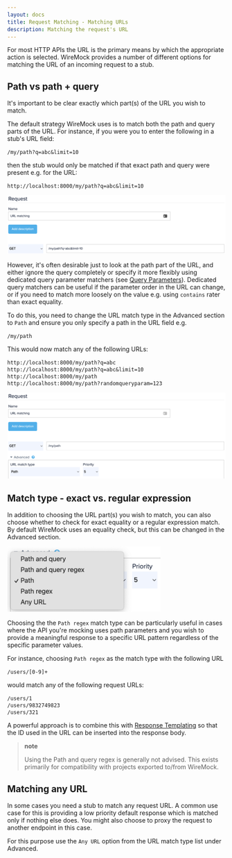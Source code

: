 ```yaml
---
layout: docs
title: Request Matching - Matching URLs
description: Matching the request's URL
---
```


For most HTTP APIs the URL is the primary means by which the appropriate action
is selected. WireMock provides a number of different options for matching the
URL of an incoming request to a stub.

## Path vs path + query

It's important to be clear exactly which part(s) of the URL you wish to match.

The default strategy WireMock uses is to match both the path and query parts of the
URL. For instance, if you were you to enter the following in a stub's URL field:

```
/my/path?q=abc&limit=10
```

then the stub would only be matched if that exact path and query were present e.g.
for the URL:

```
http://localhost:8000/my/path?q=abc&limit=10
```

<img src="/images/screenshots/url-path-and-query.png" title="Path and query matching" />


However, it's often desirable just to look at the path part of the URL, and either
ignore the query completely or specify it more flexibly using dedicated query parameter
matchers (see [Query Parameters](/docs/advanced-stubbing/#advanced-request-parameter-matching)).
Dedicated query matchers can be useful if the parameter order in the URL can change,
or if you need to match more loosely on the value e.g. using `contains` rater than
exact equality.

To do this, you need to change the URL match type in the Advanced section to `Path`
and ensure you only specify a path in the URL field e.g.

```
/my/path
```

This would now match any of the following URLs:

```
http://localhost:8000/my/path?q=abc
http://localhost:8000/my/path?q=abc&limit=10
http://localhost:8000/my/path
http://localhost:8000/my/path?randomqueryparam=123
```

<img src="/images/screenshots/url-path-matching.png" title="Path and query matching" />


## Match type - exact vs. regular expression

In addition to choosing the URL part(s) you wish to match, you can also choose whether
to check for exact equality or a regular expression match. By default WireMock uses
an equality check, but this can be changed in the Advanced section.

<img src="/images/screenshots/url-match-type.png" title="URL match types" style="height: 150px"/>

Choosing the the `Path regex` match type can be particularly useful in cases where
the API you're mocking uses path parameters and you wish to provide a meaningful response
to a specific URL pattern regardless of the specific parameter values.

For instance, choosing `Path regex` as the match type with the following URL

```
/users/[0-9]+
```

would match any of the following request URLs:

```
/users/1
/users/9832749823
/users/321
```

A powerful approach is to combine this with [Response Templating](/docs/response-templating/basics/)
so that the ID used in the URL can be inserted into the response body.


> **note**
>
> Using the Path and query regex is generally not advised. This exists primarily
> for compatibility with projects exported to/from WireMock.


## Matching any URL

In some cases you need a stub to match any request URL. A common use case for this
is providing a low priority default response which is matched only if nothing else does.
You might also choose to proxy the request to another endpoint in this case.

For this purpose use the `Any URL` option from the URL match type list under Advanced.
